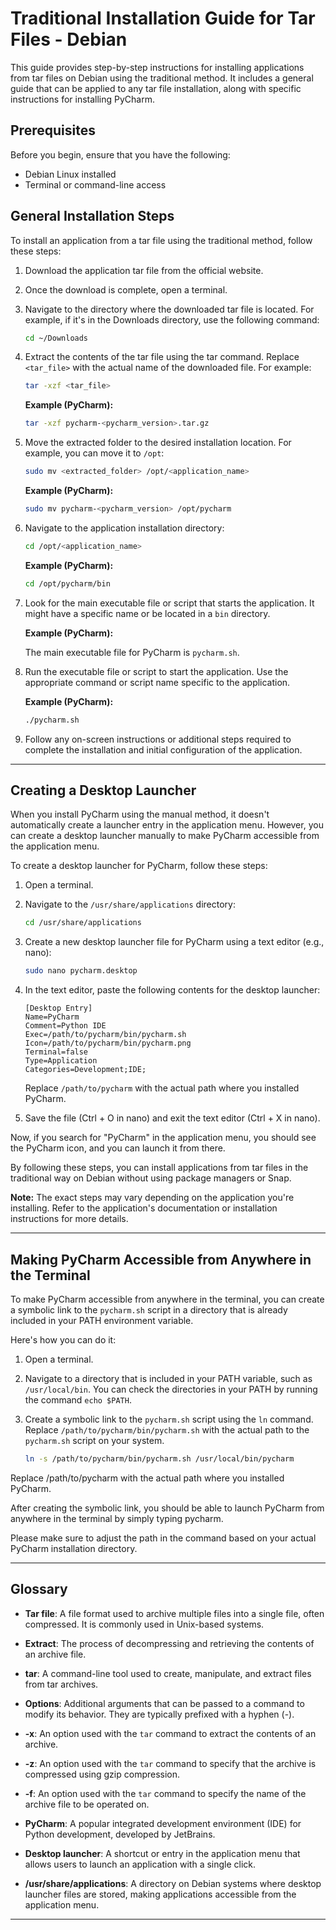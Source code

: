 # Traditional Installation Guide for Tar Files - Debian

This guide provides step-by-step instructions for installing applications from tar files on Debian using the traditional method. It includes a general guide that can be applied to any tar file installation, along with specific instructions for installing PyCharm.

## Prerequisites

Before you begin, ensure that you have the following:

- Debian Linux installed
- Terminal or command-line access

## General Installation Steps

To install an application from a tar file using the traditional method, follow these steps:

1. Download the application tar file from the official website.

2. Once the download is complete, open a terminal.

3. Navigate to the directory where the downloaded tar file is located. For example, if it's in the Downloads directory, use the following command:

    ```bash
    cd ~/Downloads
    ```

4. Extract the contents of the tar file using the tar command. Replace `<tar_file>` with the actual name of the downloaded file. For example:

    ```bash
    tar -xzf <tar_file>
    ```

    **Example (PyCharm):**

    ```bash
    tar -xzf pycharm-<pycharm_version>.tar.gz
    ```

5. Move the extracted folder to the desired installation location. For example, you can move it to `/opt`:

    ```bash
    sudo mv <extracted_folder> /opt/<application_name>
    ```

    **Example (PyCharm):**

    ```bash
    sudo mv pycharm-<pycharm_version> /opt/pycharm
    ```

6. Navigate to the application installation directory:

    ```bash
    cd /opt/<application_name>
    ```

    **Example (PyCharm):**

    ```bash
    cd /opt/pycharm/bin
    ```

7. Look for the main executable file or script that starts the application. It might have a specific name or be located in a `bin` directory.

    **Example (PyCharm):**

    The main executable file for PyCharm is `pycharm.sh`.

8. Run the executable file or script to start the application. Use the appropriate command or script name specific to the application.

    **Example (PyCharm):**

    ```bash
    ./pycharm.sh
    ```

9. Follow any on-screen instructions or additional steps required to complete the installation and initial configuration of the application.

---
## Creating a Desktop Launcher

When you install PyCharm using the manual method, it doesn't automatically create a launcher entry in the application menu. However, you can create a desktop launcher manually to make PyCharm accessible from the application menu.

To create a desktop launcher for PyCharm, follow these steps:

1. Open a terminal.

2. Navigate to the `/usr/share/applications` directory:

    ```bash
    cd /usr/share/applications
    ```

3. Create a new desktop launcher file for PyCharm using a text editor (e.g., nano):

    ```bash
    sudo nano pycharm.desktop
    ```

4. In the text editor, paste the following contents for the desktop launcher:

    ```plaintext
    [Desktop Entry]
    Name=PyCharm
    Comment=Python IDE
    Exec=/path/to/pycharm/bin/pycharm.sh
    Icon=/path/to/pycharm/bin/pycharm.png
    Terminal=false
    Type=Application
    Categories=Development;IDE;
    ```

    Replace `/path/to/pycharm` with the actual path where you installed PyCharm.

5. Save the file (Ctrl + O in nano) and exit the text editor (Ctrl + X in nano).

Now, if you search for "PyCharm" in the application menu, you should see the PyCharm icon, and you can launch it from there.

By following these steps, you can install applications from tar files in the traditional way on Debian without using package managers or Snap.

**Note:** The exact steps may vary depending on the application you're installing. Refer to the application's documentation or installation instructions for more details.

---
## Making PyCharm Accessible from Anywhere in the Terminal

To make PyCharm accessible from anywhere in the terminal, you can create a symbolic link to the `pycharm.sh` script in a directory that is already included in your PATH environment variable.

Here's how you can do it:

1. Open a terminal.

2. Navigate to a directory that is included in your PATH variable, such as `/usr/local/bin`. You can check the directories in your PATH by running the command `echo $PATH`.

3. Create a symbolic link to the `pycharm.sh` script using the `ln` command. Replace `/path/to/pycharm/bin/pycharm.sh` with the actual path to the `pycharm.sh` script on your system.

   ```bash
   ln -s /path/to/pycharm/bin/pycharm.sh /usr/local/bin/pycharm
   ```

Replace /path/to/pycharm with the actual path where you installed PyCharm.

After creating the symbolic link, you should be able to launch PyCharm from anywhere in the terminal by simply typing pycharm.

Please make sure to adjust the path in the command based on your actual PyCharm installation directory.

---
## Glossary

- **Tar file**: A file format used to archive multiple files into a single file, often compressed. It is commonly used in Unix-based systems.

- **Extract**: The process of decompressing and retrieving the contents of an archive file.

- **tar**: A command-line tool used to create, manipulate, and extract files from tar archives.

- **Options**: Additional arguments that can be passed to a command to modify its behavior. They are typically prefixed with a hyphen (-).

- **-x**: An option used with the `tar` command to extract the contents of an archive.

- **-z**: An option used with the `tar` command to specify that the archive is compressed using gzip compression.

- **-f**: An option used with the `tar` command to specify the name of the archive file to be operated on.

- **PyCharm**: A popular integrated development environment (IDE) for Python development, developed by JetBrains.

- **Desktop launcher**: A shortcut or entry in the application menu that allows users to launch an application with a single click.

- **/usr/share/applications**: A directory on Debian systems where desktop launcher files are stored, making applications accessible from the application menu.

---
